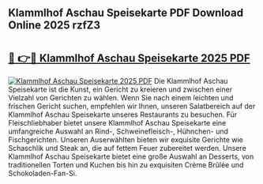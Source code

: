 ## Klammlhof Aschau Speisekarte PDF Download Online 2025 rzfZ3

# <h2><a href="http://gce05le.nevu.top/?p=Klammlhof+Aschau+Speisekarte">🔗 👉🔴 Klammlhof Aschau Speisekarte 2025 PDF</a></h2>

[![Klammlhof Aschau Speisekarte 2025 PDF](https://i.imgur.com/dBaPXMq.png)](http://gce05le.nevu.top/?p=Klammlhof+Aschau+Speisekarte)
Die Klammlhof Aschau Speisekarte ist die Kunst, ein Gericht zu kreieren und zwischen einer Vielzahl von Gerichten zu wählen. Wenn Sie nach einem leichten und frischen Gericht suchen, empfehlen wir Ihnen, unseren Salatbereich auf der Klammlhof Aschau Speisekarte unseres Restaurants zu besuchen. Für Fleischliebhaber bietet unsere Klammlhof Aschau Speisekarte eine umfangreiche Auswahl an Rind-, Schweinefleisch-, Hühnchen- und Fischgerichten. Unseren Auserwählten bieten wir exquisite Gerichte wie Schaschlik und Steak an, die auf fettem Feuer zubereitet werden. Unsere Klammlhof Aschau Speisekarte bietet eine große Auswahl an Desserts, von traditionellen Torten und Kuchen bis hin zu exquisiten Crème Brûlée und Schokoladen-Fan-Si.

